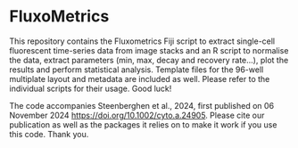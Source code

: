 # FluxoMetrics

This repository contains the Fluxometrics Fiji script to extract single-cell fluorescent time-series data from image stacks and an R script to normalise the data, extract parameters (min, max, decay and recovery rate...), plot the results and perform statistical analysis. Template files for the 96-well multiplate layout and metadata are included as well.
Please refer to the individual scripts for their usage. Good luck!

The code accompanies Steenberghen et al., 2024, first published on 06 November 2024 https://doi.org/10.1002/cyto.a.24905. Please cite our publication as well as the packages it relies on to make it work
if you use this code. Thank you.
